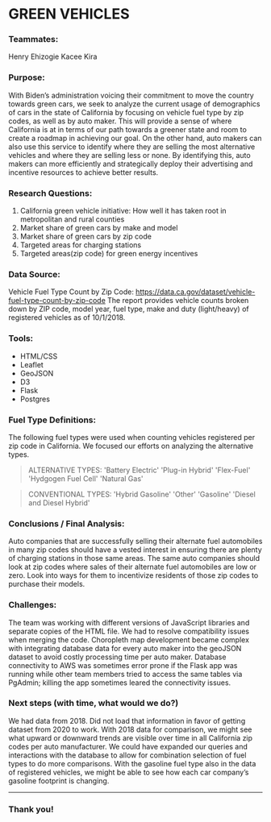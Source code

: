 # GREEN VEHICLES

### Teammates:

Henry
Ehizogie
Kacee Kira

### Purpose:

With Biden’s administration voicing their commitment to move the country towards green cars, we seek to analyze the current usage of demographics of cars in the state of California by focusing on vehicle fuel type by zip codes, as well as by auto maker. This will provide a sense of where California is at in terms of our path towards a greener state and room to create a roadmap in achieving our goal. On the other hand, auto makers can also use this service to identify where they are selling the most alternative vehicles and where they are selling less or none. By identifying this, auto makers can more efficiently and strategically deploy their advertising and incentive resources to achieve better results.

### Research Questions:

1. California green vehicle initiative: How well it has taken root in metropolitan and rural counties
2. Market share of green cars by make and model
3. Market share of green cars by zip code
4. Targeted areas for charging stations
5. Targeted areas(zip code) for green energy incentives

### Data Source:

Vehicle Fuel Type Count by Zip Code:
https://data.ca.gov/dataset/vehicle-fuel-type-count-by-zip-code
The report provides vehicle counts broken down by ZIP code, model year, fuel type, make and duty (light/heavy) of registered vehicles as of 10/1/2018.

### Tools:

- HTML/CSS
- Leaflet
- GeoJSON
- D3
- Flask
- Postgres

### Fuel Type Definitions:

The following fuel types were used when counting vehicles registered per zip code in California. We focused our efforts on analyzing the alternative types.

> ALTERNATIVE TYPES:
> 'Battery Electric'
> 'Plug-in Hybrid'
> 'Flex-Fuel'
> 'Hydgogen Fuel Cell'
> 'Natural Gas'

> CONVENTIONAL TYPES:
> 'Hybrid Gasoline'
> 'Other'
> 'Gasoline'
> 'Diesel and Diesel Hybrid'

### Conclusions / Final Analysis:

Auto companies that are successfully selling their alternate fuel automobiles in many zip codes should have a vested interest in ensuring there are plenty of charging stations in those same areas.
The same auto companies should look at zip codes where sales of their alternate fuel automobiles are low or zero. Look into ways for them to incentivize residents of those zip codes to purchase their models.

### Challenges:

The team was working with different versions of JavaScript libraries and separate copies of the HTML file. We had to resolve compatibility issues when merging the code.
Choropleth map development became complex with integrating database data for every auto maker into the geoJSON dataset to avoid costly processing time per auto maker.
Database connectivity to AWS was sometimes error prone if the Flask app was running while other team members tried to access the same tables via PgAdmin; killing the app sometimes leared the connectivity issues.

### Next steps (with time, what would we do?)

We had data from 2018. Did not load that information in favor of getting dataset from 2020 to work. With 2018 data for comparison, we might see what upward or downward trends are visible over time in all California zip codes per auto manufacturer.
We could have expanded our queries and interactions with the database to allow for combination selection of fuel types to do more comparisons. With the gasoline fuel type also in the data of registered vehicles, we might be able to see how each car company’s gasoline footprint is changing.

---

### Thank you!
